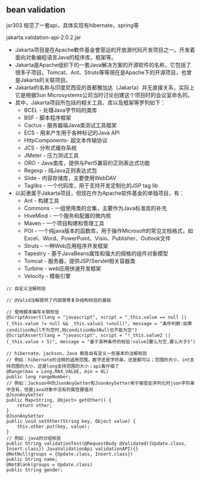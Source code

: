 ## bean validation
jsr303 规范了一套api，具体实现有hibernate，spring等

jakarta.validation-api-2.0.2.jar

- Jakarta项目是在Apache軟件基金會营运的开放源代码开发项目之一。开发着面向对象编程语言Java的程序库，框架等。
- Jakarta是Apache组织下的一套Java解决方案的开源软件的名称，它包括了很多子项目。Tomcat、Ant、Struts等等現在是Apache下的开源项目，也曾是Jakarta的关联项目。
- Jakarta的名称与印度尼西亚的首都雅加达（Jakarta）并无直接关系，实际上它是根据Sun Microsystems公司当时讨论创建这个项目时的会议室命名的。
- 其中，Jakarta项目所包括的相关工具、库以及框架等罗列如下：
    + BCEL - 处理Java字节码的类库
    + BSF - 脚本程序框架
    + Cactus - 服务器端Java类测试工具框架
    + ECS - 用来产生用于各种标记的Java API
    + HttpComponents- 超文本传输协议
    + JCS - 分布式缓存系统
    + JMeter - 压力测试工具
    + ORO - Java类库，提供与Perl5兼容的正则表达式功能
    + Regexp - 纯Java正则表达式包
    + Slide - 内容存储库，主要使用WebDAV
    + Taglibs - 一个代码库，用于支持开发定制化的JSP tag lib
- 以前隶属于Jakarta项目，但现在作为Apache软件基金的单独项目，有：
    + Ant - 构建工具
    + Commons - 一组使用类的合集，主要作为Java标准库的补充
    + HiveMind - 一个服务和配置的微内核
    + Maven - 一个项目构建和管理工具
    + POI - 一个纯java版本的函数库，用于操作Microsoft的常见文档格式，如Excel、Word、PowerPoint、Visio、Publisher、Outlook文件
    + Struts - 一种Web应用程序开发框架
    + Tapestry - 基于JavaBeans属性和强大的规格的组件对象模型
    + Tomcat - 服务器，提供JSP/Servlet相关容器类
    + Turbine - web应用快速开发框架
    + Velocity - 模板引擎

```
// 自定义注解校验

// @Valid注解提供了内部类等复杂结构校验的基础

// 使用脚本编写关联校验
@ScriptAssert(lang = "javascript", script = "_this.value == null || (_this.value != null && _this.value1 !=null)", message = "条件判断:如果conditionNull不为空时,则conditionNotNull也不能为空")
@ScriptAssert(lang = "javascript", script = "!_this.value2 || (_this.value > 5)", message = "基于某种条件的校验:value2要么为空,要么大于5")

// hibernate，jackson，Java 都各自有定义一些基本的注解校验
// 例如：hibernate的注释的适用范围，数字还是字符串，还是都可以；范围的大小，int支持范围的大小，还是long支持范围的大小；api看仔细了
@Range(max = Long.MAX_VALUE, min = 0L)
public long rangeNumber;
// 例如：Jackson中的JsonAnyGetter和JsonAnySetter用于接受反序列化时json字符串中含有，但是java对象中没有的属性键值对
@JsonAnyGetter
public Map<String, Object> getOther() {
    return other;
}
@JsonAnySetter
public void setOther(String key, Object value) {
    this.other.put(key, value);
}
// 例如：java的分组校验
public String validationTest(@RequestBody @Validated({Update.class, Insert.class}) JavaValidationApi validationAPI){}
@NotNull(groups = {Update.class, Insert.class})
public String name;
@NotBlank(groups = Update.class)
public String gender;
```
